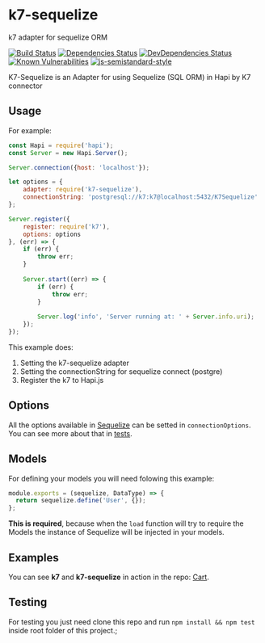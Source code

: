 k7-sequelize
===
k7 adapter for sequelize ORM

[![Build Status](https://travis-ci.org/thebergamo/k7-sequelize.svg)](https://travis-ci.org/thebergamo/k7-sequelize)
[![Dependencies Status](https://david-dm.org/thebergamo/k7-sequelize.svg)](https://david-dm.org/thebergamo/k7-sequelize)
[![DevDependencies Status](https://david-dm.org/thebergamo/k7-sequelize/dev-status.svg)](https://david-dm.org/thebergamo/k7-sequelize#info=devDependencies)
[![Known Vulnerabilities](https://snyk.io/test/npm/k7-sequelize/badge.svg)](https://snyk.io/test/npm/k7-sequelize)
[![js-semistandard-style](https://img.shields.io/badge/code%20style-semistandard-brightgreen.svg?style=flat-square)](https://github.com/Flet/semistandard)

K7-Sequelize is an Adapter for using Sequelize (SQL ORM) in Hapi by K7 connector

## Usage

For example: 

```javascript
const Hapi = require('hapi');
const Server = new Hapi.Server();

Server.connection({host: 'localhost'});

let options = {
    adapter: require('k7-sequelize'),
    connectionString: 'postgresql://k7:k7@localhost:5432/K7Sequelize'
};

Server.register({
    register: require('k7'),
    options: options
}, (err) => {
    if (err) {
        throw err;
    }
    
    Server.start((err) => {
        if (err) {
            throw err;
        }
        
        Server.log('info', 'Server running at: ' + Server.info.uri);
    });
});
```

This example does: 
1. Setting the k7-sequelize adapter
2. Setting the connectionString for sequelize connect (postgre)
3. Register the k7 to Hapi.js

## Options
All the options available in [Sequelize][sequelize] can be setted in `connectionOptions`. You can see more about that in [tests](test/index.js).

## Models
For defining your models you will need folowing this example:
```javascript
module.exports = (sequelize, DataType) => {
  return sequelize.define('User', {});
};
```

**This is required**, because when the `load` function will try to require the Models the instance of Sequelize will be injected in your models.  

## Examples
You can see **k7** and **k7-sequelize** in action in the repo: [Cart][cart]. 

## Testing
For testing you just need clone this repo and run `npm install && npm test` inside root folder of this project.; 

[cart]:https://github.com/thebergamo/cart
[sequelize]: http://sequelize.readthedocs.org/en/latest/
